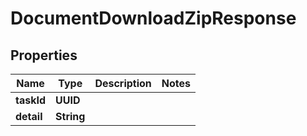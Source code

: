 

# DocumentDownloadZipResponse


## Properties

| Name | Type | Description | Notes |
|------------ | ------------- | ------------- | -------------|
|**taskId** | **UUID** |  |  |
|**detail** | **String** |  |  |



